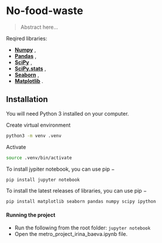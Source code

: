 # No-food-waste

> Abstract here...

Reqired libraries:

- **[Numpy](https://www.numpy.org/)** ,
- **[Pandas](https://pandas.pydata.org/)** ,
- **[SciPy](https://www.scipy.org/)** ,
- **[SciPy.stats](https://docs.scipy.org/doc/scipy/reference/stats.html)** ,
- **[Seaborn](https://seaborn.pydata.org/)** ,
- **[Matplotlib](https://matplotlib.org/)** .

## Installation

You will need Python 3 installed on your computer.

Create virtual environment

```sh
python3 -m venv .venv
```

Activate

```sh
source .venv/bin/activate
```

To install jypiter notebook, you can use pip −

```sh
pip install jupyter notebook
```

To install the latest releases of libraries, you can use pip −

```sh
pip install matplotlib seaborn pandas numpy scipy ipython
```

#### Running the project

- Run the following from the root folder:
  `jupyter notebook`
- Open the metro_project_irina_baeva.ipynb file.
